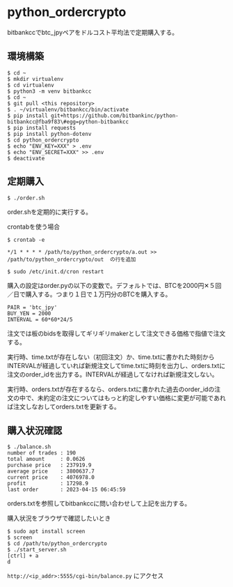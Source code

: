 # python_ordercrypto

bitbankccでbtc_jpyペアをドルコスト平均法で定期購入する。

## 環境構築
    $ cd ~
    $ mkdir virtualenv
    $ cd virtualenv
    $ python3 -m venv bitbankcc
    $ cd ~
    $ git pull <this repository>
    $ . ~/virtualenv/bitbankcc/bin/activate
    $ pip install git+https://github.com/bitbankinc/python-bitbankcc@fba9f83\#egg=python-bitbankcc
    $ pip install requests
    $ pip install python-dotenv
    $ cd python_ordercrypto
    $ echo "ENV_KEY=XXX" > .env
    $ echo "ENV_SECRET=XXX" >> .env
    $ deactivate
    
## 定期購入

    $ ./order.sh

order.shを定期的に実行する。

crontabを使う場合

    $ crontab -e
    
    */1 * * * * /path/to/python_ordercrypto/a.out >> /path/to/python_ordercrypto/out  の行を追加
    
    $ sudo /etc/init.d/cron restart

購入の設定はorder.pyの以下の変数で。デフォルトでは、BTCを2000円✕５回／日で購入する。つまり１日で１万円分のBTCを購入する。

    PAIR = 'btc_jpy'
    BUY_YEN = 2000
    INTERVAL = 60*60*24/5

注文では板のbidsを取得してギリギリmakerとして注文できる価格で指値で注文する。

実行時、time.txtが存在しない（初回注文）か、time.txtに書かれた時刻からINTERVALが経過していれば新規注文してtime.txtに時刻を出力し、orders.txtに注文のorder_idを出力する。INTERVALが経過してなければ新規注文しない。

実行時、orders.txtが存在するなら、orders.txtに書かれた過去のorder_idの注文の中で、未約定の注文についてはもっと約定しやすい価格に変更が可能であれば注文しなおしてorders.txtを更新する。


## 購入状況確認

    $ ./balance.sh
    number of trades : 190
    total amount     : 0.0626
    purchase price   : 237919.9
    average price    : 3800637.7
    current price    : 4076978.0
    profit           : 17298.9
    last order       : 2023-04-15 06:45:59

orders.txtを参照してbitbankccに問い合わせして上記を出力する。

購入状況をブラウザで確認したいとき

    $ sudo apt install screen
    $ screen
    $ cd /path/to/python_ordercrypto
    $ ./start_server.sh
    [ctrl] + a
    d

`http://<ip_addr>:5555/cgi-bin/balance.py` にアクセス
